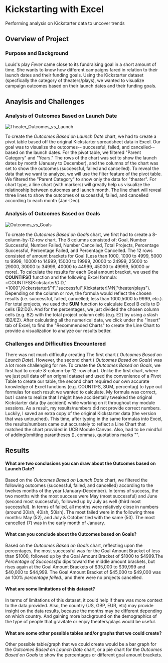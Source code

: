 # Kickstarting with Excel
Performing analysis on Kickstarter data to uncover trends 

## Overview of Project

### Purpose and Background

Louis's play _Fever_ came close to its fundraising goal in a short amount of time. She wants to know how different campaigns fared in relation to their launch dates and their funding goals. Using the Kickstarter dataset (specfically the category of theaters/plays), we wanted to visualize campaign outcomes based on their launch dates and their funding goals. 


## Anaylsis and Challenges

### Analysis of Outcomes Based on Launch Date

![Theater_Outcomes_vs_Launch](https://user-images.githubusercontent.com/107021231/175805827-35091fd8-cfc5-4952-8bfe-6dfd2f31595d.png)

To create the _Outcomes Based on Launch Date_ chart, we had to create a pivot table based off the original Kickstarter spreadsheet data in Excel. Our goal was to visualize the outcomes-- successful, failed, and cancelled-- based on the launch dates. For the pivot table, we filtered "Parent Category" and "Years." The rows of the chart was set to show the  launch dates by month (January to December), and the columns of the chart was set to show the outcomes (successful, failed and cancelled). To reveal the data that we want to analyze, we will use the filter feature of the pivot table. We filtered the "Parent Category" to show only the data for "theater". For chart type, a line chart (with markers) will greatly help us visualize the relatinoship between outocmes and launch month. The line chart will reveal three lines to show the outcomes of successful, failed, and cancelled according to each month (Jan-Dec).


### Analysis of Outcomes Based on Goals

![Outcomes_vs_Goals](https://user-images.githubusercontent.com/107021231/175806067-11afd0e1-cec4-47a1-9d9e-4a1c26737c21.png)

To create the _Outcomes Based on Goals_ chart, we first had to create a 8-column-by-12-row chart. The 8 columns consisted of: Goal, Number Successful, Number Failed, Number Cancelled, Total Projects, Percentage Successful, Percentage Failed, and Percentage Cancelled. The 12 rows consisted of amount brackets for Goal (Less than 1000, 1000 to 4999, 5000 to 9999, 10000 to 14999, 15000 to 19999, 20000 to 24999, 25000 to 29000, 30000 to 34999, 40000 to 44999, 45000 to 49999, 50000 or more). To calculate the results for each Goal amount bracket, we used the **COUNTIFS()** function and the following Excel formula: =COUNTIFS(Kickstarter!$D:$D,"<1000",Kickerstarter!$F:$F,"successful",Kickstarter!$N:$N,"theater/plays"). Depending on the column or row, the formula would reflect the chosen results (i.e. successful, failed, cancelled; less than 1000,5000 to 9999, etc.). For total projects, we used the **SUM** function to calculate Excel B cells to D cells (B2:D2). And for the percentages, we just divided the chosen column cells (e.g. B2) with the total project column cells (e.g. E2) by using a slash (B2/E2). After calculating all the numerical data, we click under the "Insert" tab of Excel, to find the "Recommended Charts" to create the Line Chart to provide a visualization to analyze our results better. 

### Challenges and Difficulties Encountered

There was not much difficulty creating The first chart ( _Outcomes Based on Launch Date_). However, the second chart ( _Outcomes Based on Goals_) was a lot more challenging for me. To create the _Outcomes Based on Goals_, we first had to create 8-column-by-12-row chart. Unlike the first chart, where we just pull data off an orignal dataset and used the convenience of a Pivot Table to create our table, the second chart required our own accurate knowledge of Excel functions (e.g. COUNTIFS, SUM, percentag) to type out formulas for each result we wanted to calculate. My formula was correct, but I came to realize that I might have accidentally tweaked the original Kickstarter data (by accident) while working on it throughout my module sessions. As a result, my results/numbers did not provide correct numbers. Luckily, I saved an extra copy of the original Kickstarter data (the version that was untouched). This time, after typing in the same formulas into Excel, the results/numbers came out accurately to reflect a Line Chart that matched the chart provided in UCB Module Canvas. Also, had to be mindful of adding/omitting parantheses (), commas, quotations marks "".


## Results 

#### What are two conclusions you can draw about the Outcomes based on Launch Date?

Based on the _Outcomes Based on Launch Date_ chart, we filtered the following outcomes (successful, failed, and cancelled) according to the twelves months of the year (January-December). In terms of success, the two months with the most success were May (most successful) and June (second most successful), followed up by July as well (third most successful). In terms of failed, all months were relatively close in numbers (around 30ish, 40ish, 50ish). The most failed were in the following three months: May (52), and July & October tied with the same (50). The most cancelled (7) was in the early month of January. 

#### What can you conclude about the Outcomes based on Goals?

Based on the _Outcomes Based on Goals_ chart, reflecting upon the percentages, the most successful was for the Goal Amount Bracket of less than $1000, followed up by the Goal Amount Bracket of $1000 to $4999.The _Percentage of Succecssful_ dips toward the middle amount brackets, but rises again at the Goal Amount Brackets of $35,000 to $39,999 and $40,000 to $44,999. The Goal Amount Bracket of $45,000 to $49,000 was an 100% _percentage failed._, and there were no projects cancelled. 

#### What are some limitations of this dataset?

In terms of limitations of this dataset, it could help if there was more context to the data provided. Also, the country (US, GBP, EUR, etc) may provide insight on the data results, because the months may be different depending on which country. And gaining more background on the demographics of the type of people that gravitate or enjoy theaters/plays would be useful.

#### What are some other possible tables and/or graphs that we could create? 

Other possible table/graph that we could create would be a bar graph for the _Outcomes Based on Launch Date_ chart, or a pie chart for the _Outcomes Based on Goals_ to show the percentages or different goal amount brackets. 
